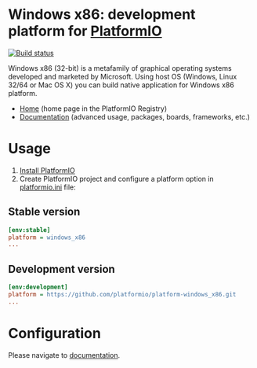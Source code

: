 # Windows x86: development platform for [PlatformIO](https://platformio.org)
[![Build status](https://ci.appveyor.com/api/projects/status/4tqtddjgafvwawmn/branch/develop?svg=true)](https://ci.appveyor.com/project/ivankravets/platform-windows-x86/branch/develop)

Windows x86 (32-bit) is a metafamily of graphical operating systems developed and marketed by Microsoft. Using host OS (Windows, Linux 32/64 or Mac OS X) you can build native application for Windows x86 platform.

* [Home](https://registry.platformio.org/platforms/platformio/windows_x86) (home page in the PlatformIO Registry)
* [Documentation](https://docs.platformio.org/page/platforms/windows_x86.html) (advanced usage, packages, boards, frameworks, etc.)

# Usage

1. [Install PlatformIO](https://platformio.org)
2. Create PlatformIO project and configure a platform option in [platformio.ini](https://docs.platformio.org/page/projectconf.html) file:

## Stable version

```ini
[env:stable]
platform = windows_x86
...
```

## Development version

```ini
[env:development]
platform = https://github.com/platformio/platform-windows_x86.git
...
```

# Configuration

Please navigate to [documentation](https://docs.platformio.org/page/platforms/windows_x86.html).
